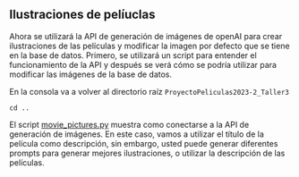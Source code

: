 ## Ilustraciones de pelíuclas

Ahora se utilizará la API de generación de imágenes de openAI para crear ilustraciones de las películas y modificar la imagen por defecto que se tiene en la base de datos.
Primero, se utilizará un script para entender el funcionamiento de la API y después se verá cómo se podría utilizar para modificar las imágenes de la base de datos.

En la consola va a volver al directorio raíz ``ProyectoPeliculas2023-2_Taller3``

````shell
cd ..
````

El script [movie_pictures.py](movie_pictures.py) muestra como conectarse a la API de generación de imágenes. En este caso, vamos a utilizar el título de la película como descripción, sin embargo, usted puede generar diferentes prompts para generar mejores ilustraciones, o utilizar la descripción de las películas.

